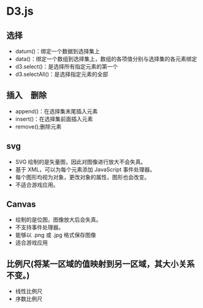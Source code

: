 # D3.js

## 选择
- datum()：绑定一个数据到选择集上
- data()：绑定一个数组到选择集上，数组的各项值分别与选择集的各元素绑定
- d3.select()：是选择所有指定元素的第一个
- d3.selectAll()：是选择指定元素的全部

## 插入　删除
- append()：在选择集末尾插入元素
- insert()：在选择集前面插入元素
- remove();删除元素

## svg
- SVG 绘制的是矢量图，因此对图像进行放大不会失真。
- 基于 XML，可以为每个元素添加 JavaScript 事件处理器。
- 每个图形均视为对象，更改对象的属性，图形也会改变。
- 不适合游戏应用。

## Canvas
- 绘制的是位图，图像放大后会失真。
- 不支持事件处理器。
- 能够以 .png 或 .jpg 格式保存图像
- 适合游戏应用

## 比例尺(将某一区域的值映射到另一区域，其大小关系不变。)
- 线性比例尺
- 序数比例尺
